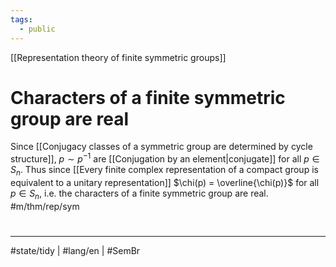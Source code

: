 ```yaml
---
tags:
  - public
---
```

[[Representation theory of finite symmetric groups]]
# Characters of a finite symmetric group are real

Since [[Conjugacy classes of a symmetric group are determined by cycle structure]],
$p \sim p^{-1}$ are [[Conjugation by an element|conjugate]] for all $p \in S_{n}$.
Thus since [[Every finite complex representation of a compact group is equivalent to a unitary representation]] $\chi(p) = \overline{\chi(p)}$ for all $p \in S_{n}$, 
i.e. the characters of a finite symmetric group are real. #m/thm/rep/sym 

#
---
#state/tidy | #lang/en | #SemBr
